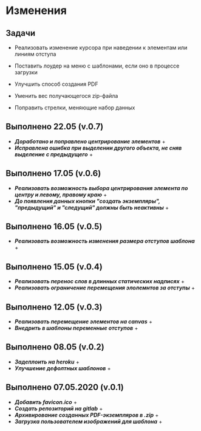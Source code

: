 # Изменения

## Задачи

* Реализовать изменение курсора при наведении к элементам или линиям отступа
* Поставить лоудер на меню с шаблонами, если оно в процессе загрузки

* Улучшить способ создания PDF
* Уменить вес получающегося zip-файла
* Поправить стрелки, меняющие набор данных

## Выполнено 22.05 (v.0.7)

* **_Доработано и поправлено центрирование элементов_** +
* **_Исправлена ошибка при выделении другого объекта, не сняв выделение с предыдущего_** +

## Выполнено 17.05 (v.0.6)

* **_Реализовать возможность выбора центрирования элемента по центру и левому, правому краю_** +
* **_До появления данных кнопки "создать экземпляры", "предыдущий" и "следущий" должны быть неактивны_** +

## Выполнено 16.05 (v.0.5)

* **_Реализовать возможность изменения размера отступов шаблона_** +

## Выполнено 15.05 (v.0.4)

* **_Реализовать перенос слов в длинных статических надписях_** +
* **_Реализовать ограничение перемещения элолемнтов за отступы_** +

## Выполнено 12.05 (v.0.3)

* **_Реализовать перемещение элементов на canvas_** +
* **_Внедрить в шаблоны переменные отступов_** +

## Выполнено 08.05 (v.0.2)

* **_Задеплоить на heroku_** +
* **_Улучшение дефолтных шаблонов_** +

## Выполнено 07.05.2020 (v.0.1)

* **_Добавить favicon.ico_** +
* **_Создать репозиторий на gitlab_** +
* **_Архивирование созданных PDF-экземпляров в .zip_** +
* **_Загрузка пользователем изображений для шаблона_** +
